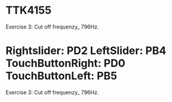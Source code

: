 # TTK4155

Exercise 3: 
Cut off frequenzy_ 796Hz.


Rightslider: PD2
LeftSlider: PB4
TouchButtonRight: PD0
TouchButtonLeft: PB5
=======
Exercise 3: 
Cut off frequenzy_ 796Hz.
